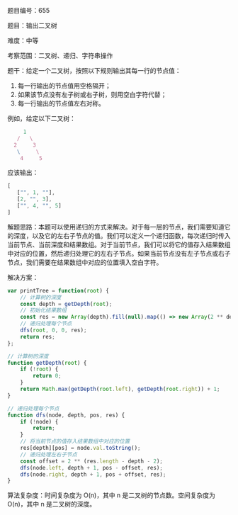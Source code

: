 题目编号：655

题目：输出二叉树

难度：中等

考察范围：二叉树、递归、字符串操作

题干：给定一个二叉树，按照以下规则输出其每一行的节点值：

1. 每一行输出的节点值用空格隔开；
2. 如果该节点没有左子树或右子树，则用空白字符代替；
3. 每一行输出的节点值左右对称。

例如，给定以下二叉树：

```javascript
     1
   /   \
  2     3
   \     \
    4     5
```

应该输出：

```javascript
[
   ["", 1, ""],
   [2, "", 3],
   ["", 4, "", 5]
]
```

解题思路：本题可以使用递归的方式来解决。对于每一层的节点，我们需要知道它的深度，以及它的左右子节点的值。我们可以定义一个递归函数，每次递归时传入当前节点、当前深度和结果数组。对于当前节点，我们可以将它的值存入结果数组中对应的位置，然后递归处理它的左右子节点。如果当前节点没有左子节点或右子节点，我们需要在结果数组中对应的位置填入空白字符。

解决方案：

```javascript
var printTree = function(root) {
    // 计算树的深度
    const depth = getDepth(root);
    // 初始化结果数组
    const res = new Array(depth).fill(null).map(() => new Array(2 ** depth - 1).fill(""));
    // 递归处理每个节点
    dfs(root, 0, 0, res);
    return res;
};

// 计算树的深度
function getDepth(root) {
    if (!root) {
        return 0;
    }
    return Math.max(getDepth(root.left), getDepth(root.right)) + 1;
}

// 递归处理每个节点
function dfs(node, depth, pos, res) {
    if (!node) {
        return;
    }
    // 将当前节点的值存入结果数组中对应的位置
    res[depth][pos] = node.val.toString();
    // 递归处理左右子节点
    const offset = 2 ** (res.length - depth - 2);
    dfs(node.left, depth + 1, pos - offset, res);
    dfs(node.right, depth + 1, pos + offset, res);
}
```

算法复杂度：时间复杂度为 O(n)，其中 n 是二叉树的节点数。空间复杂度为 O(n)，其中 n 是二叉树的深度。
